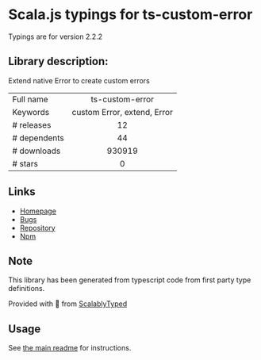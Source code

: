 
# Scala.js typings for ts-custom-error

Typings are for version 2.2.2

## Library description:
Extend native Error to create custom errors

|                    |                 |
| ------------------ | :-------------: |
| Full name          | ts-custom-error |
| Keywords           | custom Error, extend, Error |
| # releases         | 12 |
| # dependents       | 44 |
| # downloads        | 930919 |
| # stars            | 0 |

## Links
- [Homepage](https://github.com/adriengibrat/ts-custom-error#readme)
- [Bugs](https://github.com/adriengibrat/ts-custom-error/issues)
- [Repository](https://github.com/adriengibrat/ts-custom-error)
- [Npm](https://www.npmjs.com/package/ts-custom-error)
    


## Note
This library has been generated from typescript code from first party type definitions.

Provided with :purple_heart: from [ScalablyTyped](https://github.com/oyvindberg/ScalablyTyped)

## Usage
See [the main readme](../../readme.md) for instructions.


